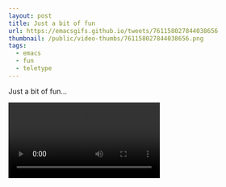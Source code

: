 ```yaml
---
layout: post
title: Just a bit of fun
url: https://emacsgifs.github.io/tweets/761158027844038656
thumbnail: /public/video-thumbs/761158027844038656.png
tags:
  - emacs
  - fun
  - teletype
---
```


Just a bit of fun...

<video controls autoplay loop>
  <source src="/public/videos/761158027844038656.mp4" type="video/mp4">
    Sorry your browser does not support the video tag, maybe time to upgrade?
</video>
